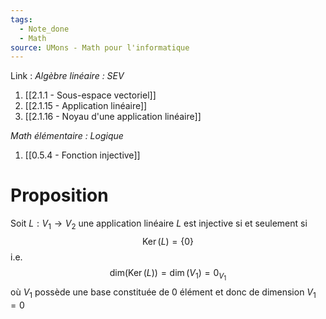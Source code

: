```yaml
---
tags:
  - Note_done
  - Math
source: UMons - Math pour l'informatique
---
```


Link :
_Algèbre linéaire : SEV_
1. [[2.1.1 - Sous-espace vectoriel]]
1. [[2.1.15 - Application linéaire]]
2. [[2.1.16 - Noyau d'une application linéaire]]

_Math élémentaire : Logique_
1. [[0.5.4 - Fonction injective]]

# Proposition
Soit $L:V_1\to V_2$ une application linéaire 
$L$ est injective si et seulement si $$\operatorname{Ker}(L)=\{0\}$$ i.e. $$\operatorname{dim(Ker}(L))=\operatorname{dim}(V_1)=0_{V_1}$$ où $V_1$ possède une base constituée de 0 élément et donc de dimension $V_1=0$ 


